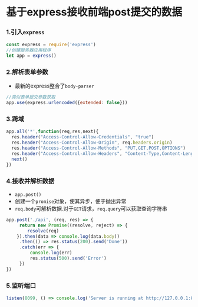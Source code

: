 # **基于express接收前端post提交的数据**

### **1.引入`express`**

```javascript
const express = require('express')
//创建服务器应用程序
let app = express()
```

### **2.解析表单参数**

- 最新的express整合了`body-parser`

```javascript
//类似表单提交参数获取
app.use(express.urlencoded({extended: false})) 
```

### **3.跨域**

```javascript
app.all('*',function(req,res,next){  
  res.header("Access-Control-Allow-Credentials", "true")
  res.header("Access-Control-Allow-Origin", req.headers.origin)
  res.header("Access-Control-Allow-Methods", "PUT,GET,POST,OPTIONS")
  res.header("Access-Control-Allow-Headers", "Content-Type,Content-Length, Authorization, Accept,X-Requested-With")
  next()
})
```

### **4.接收并解析数据**

- `app.post()`
- 创建一个`promise`对象，使其异步，便于抛出异常
- `req.body`可解析数据.对于`GET`请求，`req.query`可以获取查询字符串

```javascript
app.post('./api', (req, res) => {
     return new Promise((resolve, reject) => {
        resolve(req)
    }).then(data => console.log(data.body))
     .then(() => res.status(200).send('Done'))
     .catch(err => {
         console.log(err)
         res.status(500).send('Error')
     })
})
```

### **5.监听端口**

```javascript
listen(8099, () => console.log('Server is running at http://127.0.0.1:8099/api'))
```